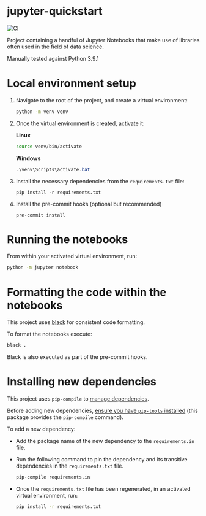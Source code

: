 # jupyter-quickstart

[![CI](https://github.com/LionelB5/jupyter-quickstart/actions/workflows/app.yml/badge.svg)](https://github.com/LionelB5/jupyter-quickstart/actions/workflows/app.yml)

Project containing a handful of Jupyter Notebooks that make use of libraries often used in the
field of data science.

Manually tested against Python 3.9.1

# Local environment setup

1. Navigate to the root of the project, and create a virtual environment:

    ```bash
    python -m venv venv
    ```

2. Once the virtual environment is created, activate it:

    **Linux**

    ```bash
    source venv/bin/activate
    ```

    **Windows**

    ```powershell
    .\venv\Scripts\activate.bat
    ```

3. Install the necessary dependencies from the `requirements.txt` file:

    ```
    pip install -r requirements.txt
    ```

4. Install the pre-commit hooks (optional but recommended)

    ```
    pre-commit install
    ```

# Running the notebooks

From within your activated virtual environment, run:

```bash
python -m jupyter notebook
```

# Formatting the code within the notebooks

This project uses [black](https://github.com/psf/black) for consistent code formatting.

To format the notebooks execute:

```bash
black .
```

Black is also executed as part of the pre-commit hooks.

# Installing new dependencies

This project uses `pip-compile` to [manage dependencies](https://youtu.be/LAig6s9Hkj0).

Before adding new dependencies, [ensure you have `pip-tools` installed](https://pypi.org/project/pip-tools/) (this package provides the `pip-compile` command).

To add a new dependency:

-   Add the package name of the new dependency to the `requirements.in` file.
-   Run the following command to pin the dependency and its transitive dependencies in the `requirements.txt` file.

    ```bash
    pip-compile requirements.in
    ```

-   Once the `requirements.txt` file has been regenerated, in an activated virtual environment, run:

    ```bash
    pip install -r requirements.txt
    ```
